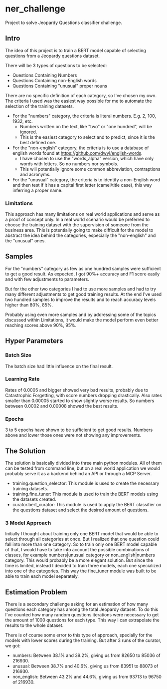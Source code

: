 # ner_challenge
Project to solve Jeopardy Questions classifier challenge.

## Intro
The idea of this project is to train a BERT model capable of selecting questions from a Jeopardy questions dataset.

There will be 3 types of questions to be selected:
- Questions Containing Numbers 
- Questions Containing non-English words 
- Questions Containing "unusual" proper nouns

There are no specific definition of each category, so I've chosen my own.
The criteria I used was the easiest way possible for me to automate the selection of the training datasets.

- For the "numbers" category, the criteria is literal numbers. E.g. 2, 100, 1932, etc.
    - Numbers written on the text, like "two" or "one hundred", will be ignored.
    - This is the easiest category to select and to predict, since it is the best defined one.
- For the "non-english" category, the criteria is to use a database of english words found at
https://github.com/dwyl/english-words.
    - I have chosen to use the "words_alpha" version, which have only words with letters. So no numbers nor symbols.
    - This will potentially ignore some common abbreviation, contraptions and acronyms.
- For the "unusual" category, the criteria is to identify a non-English word and then test if it has a capital first letter (camel/title case), this way inferring a proper name.

### Limitations
This approach has many limitations on real world applications and serve as a proof of concept only.
In a real world scenario would be preferred to choose the training dataset with the supervision of someone from the business area.
This is potentially going to make difficult for the model to abstract the idea behind the categories, especially the "non-english" and the "unusual" ones.

## Samples
For the "numbers" category as few as one hundred samples were sufficient to get a good result. As expected, I got 90%+ accuracy and F1 score easily and with few adjustments to parameters.

But for the other two categories I had to use more samples and had to try many different adjustments to get good training results. At the end I've used two hundred samples to improve the results and to reach accuracy levels higher than 80%, 85%.

Probably using even more samples and by addressing some of the topics discussed within Limitations, it would make the model perform even better 
reaching scores above 90%, 95%.

## Hyper Parameters
### Batch Size
The batch size had little influence on the final result.

### Learning Rate
Rates of 0.0005 and bigger showed very bad results, probably due to Catastrophic Forgetting, with score numbers dropping drastically.
Also rates smaller than 0.00005 started to show slightly worse results. So numbers between 0.0002 and 0.00008 showed the best results.

### Epochs
3 to 5 epochs have shown to be sufficient to get good results. Numbers above and lower those ones were not showing any improvements.

## The Solution
The solution is basically divided into three main python modules. All of them can be tested from command line, but on a real world application we would probably serve it as a backend behind an API or through a MCP Server.

- training.question_selector: This module is used to create the necessary training datasets.
- training.fine_tuner: This module is used to train the BERT models using the datasets created.
- curator.bert_curator: This module is used to apply the BERT classifier on the questions dataset and select the desired amount of questions.

### 3 Model Approach
Initially I thought about training only one BERT model that would be able to select through all categories at once.
But I realized that one question could fall into more than one category.
So to train only one BERT model capable of that, I would have to take into account the possible combinations of classes, for example 
numbers|unusual category or non_english|numbers category.
This would probably be a more elegant solution. But since the time is limited, instead I decided to train three models, each one specialized into one of the categories. This way the fine_tuner module was built to be able to train each model separately.

## Estimation Problem
There is a secondary challenge asking for an estimation of how many questions each category has among the total Jeopardy dataset.
To do this I've counted how many random questions iterations were necessary to get the amount of 1000 questions for each type.
This way I can extrapolate the results to the whole dataset.

There is of course some error to this type of approach, specially for the models with lower scores during the training. 
But after 3 runs of the curator, we got:
- numbers: Between 38.1% and 39.2%, giving us from 82650 to 85036 of 216930.
- unusual: Between 38.7% and 40.6%, giving us from 83951 to 88073 of 216930.
- non_english: Between 43.2% and 44.6%, giving us from 93713 to 96750 of 216930.
